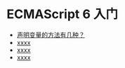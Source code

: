 # ECMAScript 6 入门

- [声明变量的方法有几种？](https://github.com/bobo88/web-frontend/blob/main/books/ECMAScript%206%20%E5%85%A5%E9%97%A8/%E5%A3%B0%E6%98%8E%E5%8F%98%E9%87%8F%E7%9A%84%E6%96%B9%E6%B3%95%E6%9C%89%E5%87%A0%E7%A7%8D.md)
- [xxxx]()
- [xxxx]()
- [xxxx]()

